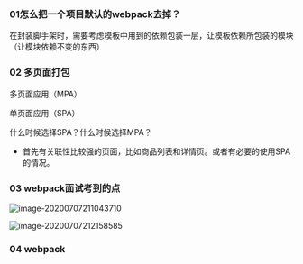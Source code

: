 

### 01怎么把一个项目默认的webpack去掉？

在封装脚手架时，需要考虑模板中用到的依赖包装一层，让模板依赖所包装的模块（让模块依赖不变的东西）



### 02 多页面打包

多页面应用（MPA）

单页面应用（SPA）

什么时候选择SPA？什么时候选择MPA？

- 首先有关联性比较强的页面，比如商品列表和详情页。或者有必要的使用SPA的情况。



### 03 webpack面试考到的点

![image-20200707211043710](C:\Users\邱添\AppData\Roaming\Typora\typora-user-images\image-20200707211043710.png)

![image-20200707212158585](C:\Users\邱添\AppData\Roaming\Typora\typora-user-images\image-20200707212158585.png)



### 04 webpack